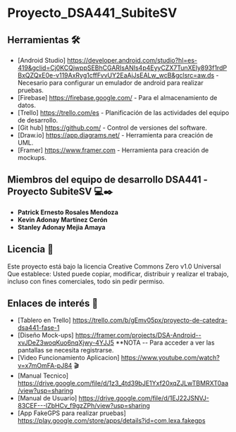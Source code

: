 # Proyecto_DSA441_SubiteSV



## Herramientas 🛠️

* [Android Studio] https://developer.android.com/studio?hl=es-419&gclid=Cj0KCQjwppSEBhCGARIsANIs4p4EyyCZX7TunXEly893f1rdPBxQZQxE0e-v119AxRyg1cffFvvUY2EaAjJsEALw_wcB&gclsrc=aw.ds -Necesario para configurar un emulador de android para realizar pruebas.
* [Firebase] https://firebase.google.com/ - Para el almacenamiento de datos.
* [Trello] https://trello.com/es - Planificación de las actividades del equipo de desarrollo.
* [Git hub] https://github.com/ - Control de versiones del software.
* [Draw.io] https://app.diagrams.net/ - Herramienta para creación de UML.
* [Framer] https://www.framer.com - Herramienta para creación de mockups.

## Miembros del equipo de desarrollo DSA441 -Proyecto SubiteSV 💻✒️

* **Patrick Ernesto Rosales Mendoza**
* **Kevin Adonay Martínez Cerón** 
* **Stanley Adonay Mejia Amaya** 



## Licencia 📄

Este proyecto está bajo la licencia Creative Commons Zero v1.0 Universal
Que establece:
Usted puede copiar, modificar, distribuir y realizar el trabajo, incluso con fines comerciales, todo sin pedir permiso.


## Enlaces de interés 👀

* [Tablero en Trello] https://trello.com/b/gEmv05px/proyecto-de-catedra-dsa441-fase-1 
* [Diseño Mock-ups] https://framer.com/projects/DSA-Android--xvJDeZ3woqKuo6nqXjwy-4YJJ5  **NOTA -- Para acceder a ver las pantallas se necesita registrarse.
* [Video Funcionamiento Aplicacion] https://www.youtube.com/watch?v=x7mOmFA-pJ84 🎬
* [Manual Tecnico] https://drive.google.com/file/d/1z3_4td39bJE1Yxf20xqZJLwTBMRXT0aa/view?usp=sharing 
* [Manual de Usuario] https://drive.google.com/file/d/1EJ22JSNVJ-83CEF---lZbHCv_f9gzZPh/view?usp=sharing 
* [App FakeGPS para realizar pruebas] https://play.google.com/store/apps/details?id=com.lexa.fakegps
